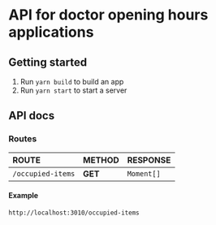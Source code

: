 # API for doctor opening hours applications

## Getting started
1. Run `yarn build` to build an app
2. Run `yarn start` to start a server

## API docs

### Routes

| ROUTE | METHOD | RESPONSE
|:-------------|:-------------|:-------------|
| `/occupied-items` | **GET** | `Moment[]` |

#### Example
`http://localhost:3010/occupied-items`
